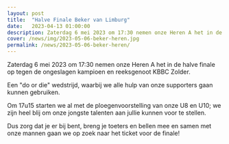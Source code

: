 ```yaml
---
layout: post
title:  "Halve Finale Beker van Limburg"
date:   2023-04-13 01:00:00
description: Zaterdag 6 mei 2023 om 17:30 nemen onze Heren A het in de halve finale op tegen Zolder.
cover: /news/img/2023-05-06-beker-heren.jpg
permalink: /news/2023-05-06-beker-heren/
---
```


Zaterdag 6 mei 2023 om 17:30 nemen onze Heren A het in de halve finale op tegen de ongeslagen kampioen en reeksgenoot KBBC Zolder. 

Een "do or die" wedstrijd, waarbij we alle hulp van onze supporters gaan kunnen gebruiken. 

Om 17u15 starten we al met de ploegenvoorstelling van onze U8 en U10; we zijn heel blij om onze jongste talenten aan jullie kunnen voor te stellen.

Dus zorg dat je er bij bent, breng je toeters en bellen mee en samen met onze mannen gaan we op zoek naar het ticket voor de finale!